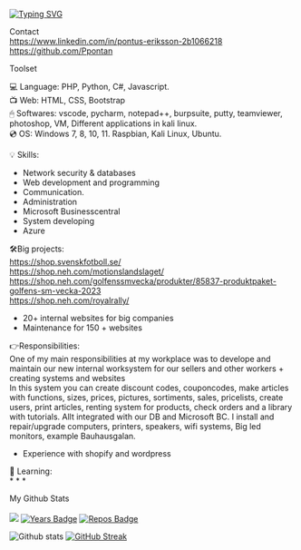 [![Typing SVG](https://readme-typing-svg.demolab.com/?lines=Pontus+Eriksson+sytem+developer)](https://git.io/typing-svg)

Contact<br>
https://www.linkedin.com/in/pontus-eriksson-2b1066218
https://github.com/Ppontan
    
Toolset<br>

<g-emoji class="g-emoji" alias="point_right" fallback-src="https://github.githubassets.com/images/icons/emoji/unicode/1f449.png">💻</g-emoji> Language: PHP, Python, C#, Javascript.<br>
<g-emoji class="g-emoji" alias="point_right" fallback-src="https://github.githubassets.com/images/icons/emoji/unicode/1f449.png">📺</g-emoji> Web: HTML, CSS, Bootstrap<br>
<g-emoji class="g-emoji" alias="point_right" fallback-src="https://github.githubassets.com/images/icons/emoji/unicode/1f449.png">🖱</g-emoji> Softwares: vscode, pycharm, notepad++, burpsuite, putty, teamviewer, photoshop, VM, Different applications in kali linux. <br>
<g-emoji class="g-emoji" alias="point_right" fallback-src="https://github.githubassets.com/images/icons/emoji/unicode/1f449.png">💿</g-emoji> OS: Windows 7, 8, 10, 11. Raspbian, Kali Linux, Ubuntu.<br>


<g-emoji class="g-emoji" alias="point_right" fallback-src="https://github.githubassets.com/images/icons/emoji/unicode/1f449.png">💡</g-emoji> Skills:
* Network security & databases
* Web development and programming
* Communication.
* Administration
* Microsoft Businesscentral
* System developing
* Azure 

<g-emoji class="g-emoji" alias="point_right" fallback-src="https://github.githubassets.com/images/icons/emoji/unicode/1f449.png">🛠</g-emoji>Big projects:<br>
https://shop.svenskfotboll.se/<br>
https://shop.neh.com/motionslandslaget/<br>
https://shop.neh.com/golfenssmvecka/produkter/85837-produktpaket-golfens-sm-vecka-2023<br>
https://shop.neh.com/royalrally/<br>

* 20+ internal websites for big companies <br>
* Maintenance for 150 + websites

<g-emoji class="g-emoji" alias="point_right" fallback-src="https://github.githubassets.com/images/icons/emoji/unicode/1f449.png">👉</g-emoji>Responsibilities:<br>
One of my main responsibilities at my workplace was to develope and maintain our new internal worksystem for our sellers and other workers + creating systems and websites<br>
In this system you can create discount codes, couponcodes, make articles with functions, sizes, prices, pictures, sortiments, sales, pricelists, create users, print articles, renting system for products, check orders and a library with tutorials. Allt integrated with our DB and Microsoft BC.
I install and repair/upgrade computers, printers, speakers, wifi systems, Big led monitors, example Bauhausgalan. 

+ Experience with shopify and wordpress

<g-emoji class="g-emoji" alias="point_right" fallback-src="https://github.githubassets.com/images/icons/emoji/unicode/1f449.png">📒 </g-emoji>Learning:<br>
*
*
*

My Github Stats<br>  
![](https://komarev.com/ghpvc/?username=Ppontan) [![Years Badge](https://badges.pufler.dev/years/Ppontan)](https://badges.pufler.dev) [![Repos Badge](https://badges.pufler.dev/repos/pPontan)](https://badges.pufler.dev) 


![Github stats](https://github-readme-stats.vercel.app/api?username=Ppontan) [![GitHub Streak](https://streak-stats.demolab.com/?user=Ppontan)](https://git.io/streak-stats)
